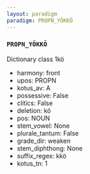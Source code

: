 ```yaml
---
layout: paradigm
paradigm: PROPN_YÖKKÖ
---
```

### ` PROPN_YÖKKÖ `

Dictionary class 1kö
* harmony: front
* upos: PROPN
* kotus_av: A
* possessive: False
* clitics: False
* deletion: kö
* pos: NOUN
* stem_vowel: None
* plurale_tantum: False
* grade_dir: weaken
* stem_diphthong: None
* suffix_regex: kkö
* kotus_tn: 1
